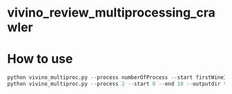 ﻿# vivino_review_multiprocessing_crawler


# How to use
```python
python vivino_multiproc.py --process numberOfProcess --start firstWineIndex --end lastWineIndex --outputdir directoryOfReviewFiles
python vivino_multiproc.py --process 2 --start 0 --end 10 --outputdir testoutput
```
